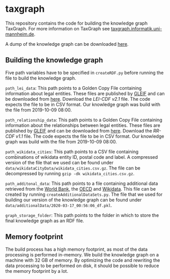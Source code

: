 # taxgraph
This repository contains the code for building the knowledge graph TaxGraph. For more information on TaxGraph
see [taxgraph.informatik.uni-mannheim.de](http://taxgraph.informatik.uni-mannheim.de/).

A dump of the knowledge graph can be downloaded [here](https://zenodo.org/record/3946462).

## Building the knowledge graph
Five path variables have to be specified in `createRDF.py` before running the file to build the knowledge graph.

`path_lei_data`: This path points to a Golden Copy File containing information about legal entities. These files are published
by [GLEIF](https://www.gleif.org/) and can be downloaded from
[here](https://www.gleif.org/en/lei-data/gleif-golden-copy/download-the-golden-copy#/). Download the _LEI-CDF v2.1_ file.
The code expects the file to be in CSV format. Our knowledge graph was build with the file from 2019-10-09 08:00.

`path_relationship_data`: This path points to a Golden Copy File containing information about the relationships between legal
entities. These files are published by [GLEIF](https://www.gleif.org/) and can be downloaded from
[here](https://www.gleif.org/en/lei-data/gleif-golden-copy/download-the-golden-copy#/). Download the _RR-CDF v1.1_ file.
The code expects the file to be in CSV format. Our knowledge graph was build with the file from 2019-10-09 08:00.

`path_wikidata_cities`: This path points to a CSV file containing combinations of wikidata entity ID, postal code and label.
A compressed version of the file that we used can be found under `data/wikidataCityData/wikidata_cities.csv.gz`.
The file can be decompressed by running `gzip -dk wikidata_cities.csv.gz`.

`path_additonal_data`: This path points to a file containing additional data retrieved from the
[World Bank](https://data.worldbank.org/), the [OECD](https://stats.oecd.org/) and [Wikidata](https://www.wikidata.org/). This
file can be created by running `createAdditionalDataSets.py`. The file that we used for building our version of the
knowledge graph can be found under `data/additionalData/2020-03-17_00:56:06_df.pkl`.

`graph_storage_folder`: This path points to the folder in which to store the final knowledge graph as an RDF file.

## Memory footprint
The build process has a high memory footprint, as most of the data processing is performed in-memory. We build the knowledge
graph on a machine with 32 GB of memory. By optimizing the code and rewriting the data processing to be performed on disk, it
should be possible to reduce the memory footprint by a lot.
